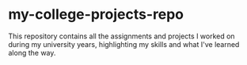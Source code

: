 # my-college-projects-repo
This repository contains all the assignments and projects I worked on during my university years, highlighting my skills and what I've learned along the way.
